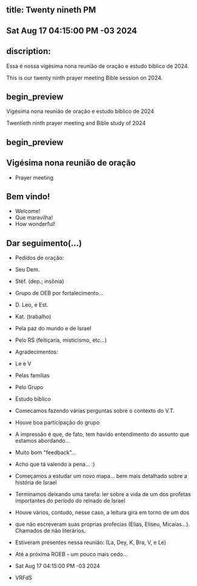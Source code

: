 ## title: Twenty nineth PM
## Sat Aug 17 04:15:00 PM -03 2024

## discription:

Essa é nossa vigésima nona reunião de oração e estudo bíblico de 2024.

This is our twenty ninth prayer meeting Bible session on 2024.

## begin_preview

Vigésima nona reunião de oração e estudo bíblico de 2024

Twentieth ninth prayer meeting and Bible study of 2024

## begin_preview

## Vigésima nona reunião de oração

- Prayer meeting

## Bem vindo!
- Welcome!
- Que maravilha!
- How wonderful!

## Dar seguimento(...)

- Pedidos de oração:
- Seu Dem.
- Stéf. (dep.; insônia)
- Grupo de OEB por fortalecimento...
- D. Leo, e Est.
- Kat. (trabalho)
- Pela paz do mundo e de Israel
- Pelo RS (feitiçaria, misticismo, etc...)

- Agradecimentos:
- Le e V
- Pelas famílias
- Pelo Grupo

- Estudo bíblico 
- Comecamos fazendo várias perguntas sobre o contexto do V.T.
- Houve boa participação do grupo
- A impressão é que, de fato, tem havido entendimento do assunto que estamos abordando...
- Muito bom "feedback"...
- Acho que tá valendo a pena... :)
- Começamos a estudar um novo mapa... bem mais detalhado sobre a história de Israel
- Terminamos deixando uma tarefa: ler sobre a vida de um dos profetas
  importantes do período do reinado de Israel 
- Houve vários, contudo, nesse caso, a leitura gira em torno de um dos
- que não escreveram suas próprias profecias (Elias, Eliseu,
  Micaías...). Chamados de não literários. 

- Estiveram presentes nessa reunião: (La, Dey, K, Bra, V, e Le)

- Até a próxima ROEB - um pouco mais cedo...

- Sat Aug 17 04:15:00 PM -03 2024
- VRFdS
